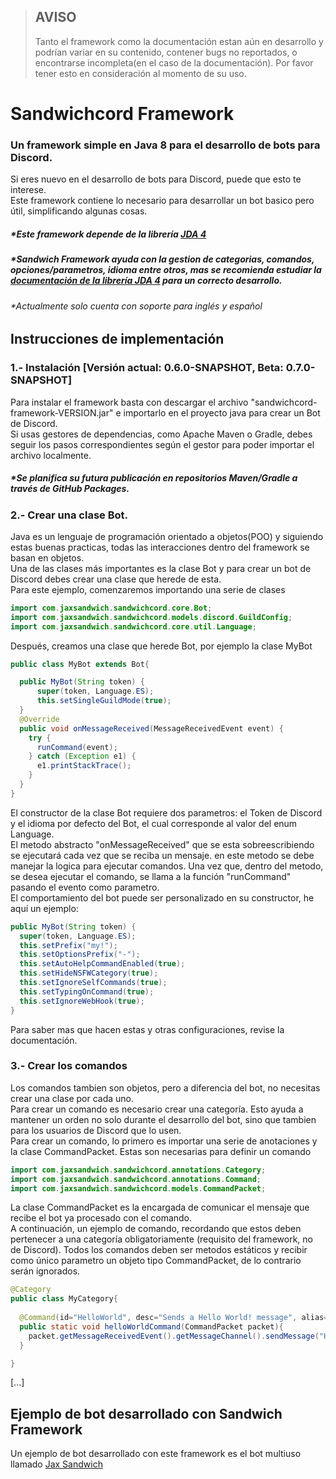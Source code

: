 > ## AVISO
> Tanto el framework como la documentación estan aún en desarrollo y podrían variar en su contenido, contener bugs no reportados, o encontrarse incompleta(en el caso de la documentación). Por favor tener esto en consideración al momento de su uso.

# Sandwichcord Framework
### Un framework simple en Java 8 para el desarrollo de bots para Discord.

Si eres nuevo en el desarrollo de bots para Discord, puede que esto te interese.  
Este framework contiene lo necesario para desarrollar un bot basico pero útil, simplificando algunas cosas.

##### **Este framework depende de la librería [JDA 4](https://github.com/DV8FromTheWorld/JDA)*
##### **Sandwich Framework ayuda con la gestion de categorias, comandos, opciones/parametros, idioma entre otros, mas se recomienda estudiar la [documentación de la librería JDA 4](https://ci.dv8tion.net/job/JDA/javadoc/) para un correcto desarrollo.*
###### **Actualmente solo cuenta con soporte para inglés y español*

## Instrucciones de implementación

### 1.- Instalación  [Versión actual: 0.6.0-SNAPSHOT, Beta: 0.7.0-SNAPSHOT]
Para instalar el framework basta con descargar el archivo "sandwichcord-framework-VERSION.jar" e importarlo en el proyecto java para crear un Bot de Discord.  
Si usas gestores de dependencias, como Apache Maven o Gradle, debes seguir los pasos correspondientes según el gestor para poder importar el archivo localmente.
##### **Se planifica su futura publicación en repositorios Maven/Gradle a través de GitHub Packages.*
### 2.- Crear una clase Bot.
Java es un lenguaje de programación orientado a objetos(POO) y siguiendo estas buenas practicas, todas las interacciones dentro del framework se basan en objetos.  
Una de las clases más importantes es la clase Bot y para crear un bot de Discord debes crear una clase que herede de esta.  
Para este ejemplo, comenzaremos importando una serie de clases
```java
import com.jaxsandwich.sandwichcord.core.Bot;
import com.jaxsandwich.sandwichcord.models.discord.GuildConfig;
import com.jaxsandwich.sandwichcord.core.util.Language;
```
Después, creamos una clase que herede Bot, por ejemplo la clase MyBot
```java
public class MyBot extends Bot{

  public MyBot(String token) {
      super(token, Language.ES);
      this.setSingleGuildMode(true);
  }
  @Override
  public void onMessageReceived(MessageReceivedEvent event) {
    try {
      runCommand(event);
    } catch (Exception e1) {
      e1.printStackTrace();
    }
  }
}
```
El constructor de la clase Bot requiere dos parametros: el Token de Discord y el idioma por defecto del Bot, el cual corresponde al valor del enum Language.   
El metodo abstracto "onMessageReceived" que se esta sobreescribiendo se ejecutará cada vez que se reciba un mensaje. en este metodo se debe manejar la logica para ejecutar comandos. Una vez que, dentro del metodo, se desea ejecutar el comando, se llama a la función "runCommand" pasando el evento como parametro.  
El comportamiento del bot puede ser personalizado en su constructor, he aquí un ejemplo:
```java
public MyBot(String token) {
  super(token, Language.ES);
  this.setPrefix("my!");
  this.setOptionsPrefix("-");
  this.setAutoHelpCommandEnabled(true);
  this.setHideNSFWCategory(true);
  this.setIgnoreSelfCommands(true);
  this.setTypingOnCommand(true);
  this.setIgnoreWebHook(true);
}
```
Para saber mas que hacen estas y otras configuraciones, revise la documentación.  
### 3.- Crear los comandos
Los comandos tambien son objetos, pero a diferencia del bot, no necesitas crear una clase por cada uno.  
Para crear un comando es necesario crear una categoría. Esto ayuda a mantener un orden no solo durante el desarrollo del bot, sino que tambien para los usuarios de Discord que lo usen.  
Para crear un comando, lo primero es importar una serie de anotaciones y la clase CommandPacket. Estas son necesarias para definir un comando
```java
import com.jaxsandwich.sandwichcord.annotations.Category;
import com.jaxsandwich.sandwichcord.annotations.Command;
import com.jaxsandwich.sandwichcord.models.CommandPacket;
```
La clase CommandPacket es la encargada de comunicar el mensaje que recibe el bot ya procesado con el comando.  
A continuación, un ejemplo de comando, recordando que estos deben pertenecer a una categoría obligatoriamente (requisito del framework, no de Discord). Todos los comandos deben ser metodos estáticos y recibir como único parametro un objeto tipo CommandPacket, de lo contrario serán ignorados.
```java
@Category
public class MyCategory{
  
  @Command(id="HelloWorld", desc="Sends a Hello World! message", alias={"hw","hello"})
  public static void helloWorldCommand(CommandPacket packet){
    packet.getMessageReceivedEvent().getMessageChannel().sendMessage("Hello Wolrd!").queue();
  }

}
```
[...]


## Ejemplo de bot desarrollado con Sandwich Framework
Un ejemplo de bot desarrollado con este framework es el bot multiuso llamado [Jax Sandwich](https://github.com/Juan-Acuna/jax-sndwch-bot)